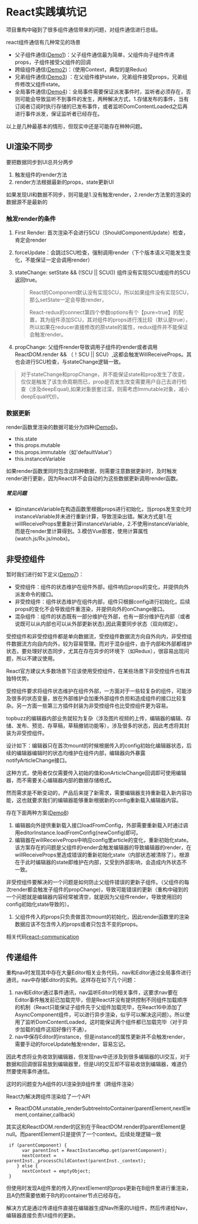 # React实践填坑记

项目重构中碰到了很多组件通信带来的问题，对组件通信进行总结。

react组件通信有几种常见的场景

+ 父子组件通信([Demo1](https://github.com/hardfist/react-communication/tree/master/src/demo1))：父子组件通信最为简单，父组件向子组件传递props，子组件接受父组件的回调
+ 跨级组件通信([Demo2](https://github.com/hardfist/react-communication/tree/master/src/demo2))：（使用Context，典型的是Redux)
+ 兄弟组件通信([Demo3](https://github.com/hardfist/react-communication/tree/master/src/demo3)) ：在父组件维护state，兄弟组件接受props，兄弟组件修改父组件state。
+ 全局事件通信([Demo4](https://github.com/hardfist/react-communication/tree/master/src/demo3))：全局事件需要保证派发事件时，监听者必须存在，否则可能会导致监听不到事件的发生，两种解决方式，1.存储发布的事件，当有订阅者订阅时执行存储的已发布事件，或者监听DomContentLoaded之后再进行事件派发，保证监听者已经存在。

以上是几种最基本的情形，但现实中还是可能存在种种问题。

## UI渲染不同步

要把数据同步到UI总共分两步
1. 触发组件的render方法
2. render方法根据最新的props，state更新UI

如果发现UI和数据不同步，则可能是1.没有触发render，2.render方法里的渲染的数据源不是最新的

### 触发render的条件

1. First Render:    首次渲染不会进行SCU（ShouldComponentUpdate）检查，肯定会render

2. forceUpdate：会跳过SCU检查，强制调用render（下个版本语义可能发生变化，不能保证一定会调用render）

3. stateChange:  setState && (!SCU || SCU()) 组件没有实现SCU或组件的SCU返回true。

   > React的Component默认没有实现SCU，所以如果组件没有实现SCU，那么setState一定会导致render，
   >
   > React-redux的connect第四个参数options有个【pure=true】的配置，其为组件添加SCU，其对组件的props进行浅比较（默认是true），所以如果在reducer直接修改的原state的属性，redux组件并不能保证会触发render。

4. propChange: 父组件render导致调用子组件的render或者调用ReactDOM.render && （！SCU || SCU）,这都会触发WillReceiveProps。其也会进行SCU检查，与stateChange逻辑一致。

> 对于stateChange和propChange，并不能保证state和prop发生了改变，仅仅是触发了该生命周期而已，prop是否发生改变需要用户自己去进行检查（涉及deepEqual),如果对象嵌套过深，则需考虑Immutable对象，减小deepEqual代价。

### 数据更新

render函数里渲染的数据可能分为四种([Demo6](https://github.com/hardfist/react-communication/tree/master/src/demo6))。

+ this.state
+ this.props.mutable
+ this.props.immutable（如'defaultValue'）
+ this.instanceVariable

如果render函数里同时包含这四种数据，则需要注意数据更新时，及时触发render进行更新，因为React并不会自动的为这些数据更新调用render函数。

##### 常见问题

+ 如instanceVariable在构造函数里根据props进行初始化，当props发生变化时instanceVariable并未进行重新计算，导致渲染出错。解决方式是1.在willReceiveProps里重新计算instanceVariable，2.不使用instanceVariable,而是在render里计算得到。3.模仿Vue那套，使用计算属性(watch.js/Rx.js/mobx)。

## 非受控组件

暂时我们进行如下定义([Demo7](https://github.com/hardfist/react-communication/tree/master/src/demo7))：

+ 受控组件：组件的状态维护在组件外部，组件响应props的变化，并提供向外派发命令的接口。
+ 非受控组件：组件状态维护在组件内部，组件只根据config进行初始化，后续props的变化不会导致组件重渲染，并提供向外的onChange接口。
+ 混杂组件：组件的状态既有一部分维护在外部，也有一部分维护在内部（或者说既可以从内部也可以从外部更新状态),因此需要同步状态（双向绑定）。

受控组件和非受控组件都是单向数据流，受控组件数据流方向自外向内，非受控组件数据流方向自内向外，较为容易管理。而对于混杂组件，由于内部和外部都维护状态，要处理好状态同步，尤其在存在异步的环境下（如Redux），很容易出现问题，所以不建议使用。

React官方建议大多数场景下应该使用受控组件，在某些场景下非受控组件也有其独特优势。

受控组件要求将组件状态维护在组件外部，一方面对于一些较复杂的组件，可能涉及很多的状态变量，放在外部维护会加重外部组件负担和造成组件的接口比较复杂。另一方面一些第三方插件封装为非受控组件也比受控组件更为容易。

topbuzz的编辑器内部业务就较为复杂（涉及图片视频的上传，编辑器的编辑、存储、发布、预览、存草稿，草稿撤销功能等），涉及很多的状态，因此考虑将其封装为非受控组件。

设计如下：编辑器只在首次mount的时候根据传入的config初始化编辑器状态，后续的编辑器编辑时的状态均维护在组件内部，编辑器向外暴露notifyArticleChange接口。

这种方式，使用者仅仅需要传入初始的值和onArticleChange回调即可使用编辑器，而不需要关心编辑器内部的数据存储格式。

然而需求是不断变动的，产品后来提了新需求，需要编辑器支持重新载入新内容功能，这也就要求我们的编辑器能够重新根据新的config重新载入编辑器内容。

存在下面两种方案([Demo8](https://github.com/hardfist/react-communication/tree/master/src/demo8))

1. 编辑器向外提供重新载入接口loadFromConfig，外部需要重新载入时通过调用editorInstance.loadFromConfig(newConfig)即可。
2. 编辑器在willReceiveProps中响应config里article的变化，重新初始化state。该方案存在的问题是父组件的render会触发编辑器的导致编辑器的render，在willReceiveProps里造成错误的重新初始化state（内部状态被清除了）。根源在于此时编辑器的state即维护在内部，又受到外部影响，会造成内外状态不一致。

非受控组件要解决的一个问题是如何防止父组件错误的更新子组件。（父组件的每次render都会触发子组件的propChange)，导致可能错误的更新（重构中碰到的一个问题就是编辑器内容经常被清空，就是因为父组件render，导致使用旧的config初始化state导致的）。

1. 父组件传入的props只负责做首次mount的初始化，因此render函数里的渲染数据应该不包含传入的props或者只包含不变的props。


相关代码[react-communication](https://github.com/hardfist/react-communication)

## 传递组件

重构nav时发现其中存在大量Editor相关业务代码，nav和Editor通过全局事件进行通讯，nav中存储Editor的实例。这样存在如下几个问题：

1. nav和Editor通过事件通讯，nav监听Editor的相关事件，这要求nav要在Editor事件触发前已加载完毕，但是React并没有提供控制不同组件加载顺序的机制（React只能保证子组件先于父组件加载完毕，在React16中添加了AsyncComponent组件，可以进行异步渲染，似乎可以解决这问题）。所以使用了监听DomContentLoaded，这时能保证两个组件都已加载完毕（对于异步加载的组件这招好像行不通）。
2. nav中保存Editor的instance，但是instance的属性更新并不会触发render，需要手动的forceUpdate触发render，容易忘记。

因此考虑将业务收敛到编辑器，但发现nav中还涉及到很多编辑器的UI交互，对于数据和回调很容易放到编辑器里，但是UI的交互却不容易收敛到编辑器，难道仍然要使用事件通信。

这时的问题变为A组件的UI渲染到B组件里（跨组件渲染）

React为解决跨组件渲染给了一个API

+ ReactDOM.unstable_renderSubtreeIntoContainer(parentElement,nextElement,container,callback)

其实这和ReactDOM.render的区别在于ReactDOM.render的parentElement是null。而parentElement只是提供了一个context。后续处理逻辑一致

```react
 if (parentComponent) {
      var parentInst = ReactInstanceMap.get(parentComponent);
      nextContext = parentInst._processChildContext(parentInst._context);
    } else {
      nextContext = emptyObject;
 }
```

但使用时发现A组件里的传入的nextElement的props更新在B组件里进行重渲染，且A仍然需要依赖于B内的container节点已经存在。

解决方式是通过传递组件直接在编辑器生成Nav所需的UI组件，然后传递给Nav，编辑器直接负责UI组件的更新。




